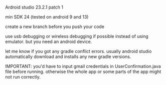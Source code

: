 Ardroid studio 23.2.1 patch 1

min SDK 24 (tested on android 9 and 13)

create a new branch before you push your code

use usb debugging or wireless debugging if possible instead of using emulator. but you need an android device.

let me know if you got any gradle conflict errors. usually android studio automatically download and installs any new gradle versions.

IMPORTANT: you'd have to input gmail credentials in UserConfirmation.java file before running. otherwise the whole app or some parts of the app might not run correctly.
